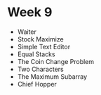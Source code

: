 # Week 9

* Waiter
* Stock Maximize
* Simple Text Editor
* Equal Stacks
* The Coin Change Problem
* Two Characters
* The Maximum Subarray
* Chief Hopper
